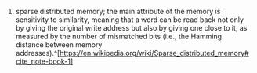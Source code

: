 1. sparse distributed memory; the main attribute of the memory is sensitivity to similarity, meaning that a word can be read back not only by giving the original write address but also by giving one close to it, as measured by the number of mismatched bits (i.e., the Hamming distance between memory addresses).^[https://en.wikipedia.org/wiki/Sparse_distributed_memory#cite_note-book-1]